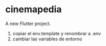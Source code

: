 # cinemapedia

A new Flutter project.

1. copiar el env.template y renombrar a .env
2. cambiar las variables de entorno

